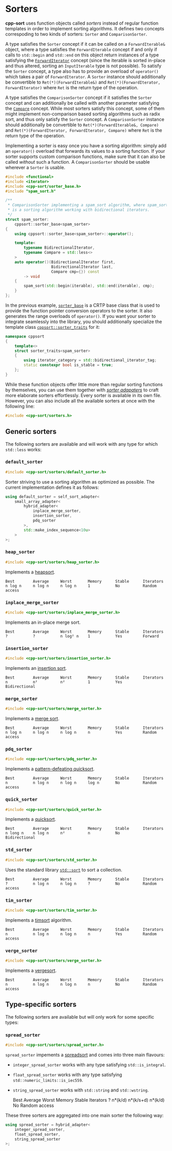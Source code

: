 # Sorters

**cpp-sort** uses function objects called *sorters* instead of regular function
templates in order to implement sorting algorithms. It defines two concepts
correspoding to two kinds of sorters: `Sorter` and `ComparisonSorter`.

A type satisfies the `Sorter` concept if it can be called on a `ForwardIterable&`
object, where a type satisfies the `ForwardIterable` concept if and only if calls
to `std::begin` and `std::end` on this object return instances of a type satisfying
the [`ForwardIterator`](http://en.cppreference.com/w/cpp/concept/ForwardIterator)
concept (since the iterable is sorted in-place and thus altered, sorting an
`InputIterable` type is not possible). To satisfy the `Sorter` concept, a type also
has to provide an overload of `operator()` which takes a pair of `ForwardIterator`.
A `Sorter` instance should additionally be convertible to `Ret(*)(ForwardIterable&)`
and `Ret(*)(ForwardIterator, ForwardIterator)` where `Ret` is the return type of
the operation.

A type satisfies the `ComparisonSorter` concept if it satisfies the `Sorter`
concept and can additionally be called with another parameter satisfying the
[`Compare`](http://en.cppreference.com/w/cpp/concept/Compare) concept. While
most sorters satisfy this concept, some of them might implement non-comparison
based sorting algorithms such as radix sort, and thus only satisfy the `Sorter`
concept. A `ComparisonSorter` instance should additionally be convertible to
`Ret(*)(ForwardIterable&, Compare)` and `Ret(*)(ForwardIterator, ForwardIterator, Compare)`
where `Ret` is the return type of the operation.

Implementing a sorter is easy once you have a sorting algorithm: simply add an
`operator()` overload that forwards its values to a sorting function. If your
sorter supports custom comparison functions, make sure that it can also be
called *without* such a function. A `ComparisonSorter` should be usable wherever
a `Sorter` is usable.

```cpp
#include <functional>
#include <iterator>
#include <cpp-sort/sorter_base.h>
#include "spam_sort.h"

/**
 * ComparisonSorter implementing a spam_sort algorithm, where spam_sort
 * is a sorting algorithm working with bidirectional iterators.
 */
struct spam_sorter:
    cppsort::sorter_base<spam_sorter>
{
    using cppsort::sorter_base<spam_sorter>::operator();

    template<
        typename BidirectionalIterator,
        typename Compare = std::less<>
    >
    auto operator()(BidirectionalIterator first,
                    BidirectionalIterator last,
                    Compare cmp={}) const
        -> void
    {
        spam_sort(std::begin(iterable), std::end(iterable), cmp);
    }
};
```

In the previous example, [`sorter_base`](sorter-base.md) is a CRTP base class that
is used to provide the function pointer conversion operators to the sorter. It also
generates the range overloads of `operator()`. If you want your sorter to integrate
seamlessly into the library, you should additionally specialize the template class
[`cppsort::sorter_traits`](sorter-traits.md) for it:

```cpp
namespace cppsort
{
    template<>
    struct sorter_traits<spam_sorter>
    {
        using iterator_category = std::bidirectional_iterator_tag;
        static constexpr bool is_stable = true;
    };
}
```

While these function objects offer little more than regular sorting functions by
themselves, you can use them together with [*sorter adapaters*](sorter-adapters.md)
to craft more elaborate sorters effortlessly. Every sorter is available in its own
file. However, you can also include all the available sorters at once with the
following line:

```cpp
#include <cpp-sort/sorters.h>
```

## Generic sorters

The following sorters are available and will work with any type for which `std::less`
works:

### `default_sorter`

```cpp
#include <cpp-sort/sorters/default_sorter.h>
```

Sorter striving to use a sorting algorithm as optimized as possible. The current
implementation defines it as follows:

```cpp
using default_sorter = self_sort_adapter<
    small_array_adapter<
        hybrid_adapter<
            inplace_merge_sorter,
            insertion_sorter,
            pdq_sorter
        >,
        std::make_index_sequence<10u>
    >
>;
```

### `heap_sorter`

```cpp
#include <cpp-sort/sorters/heap_sorter.h>
```

Implements a [heapsort](https://en.wikipedia.org/wiki/Heapsort).

    Best        Average     Worst       Memory      Stable      Iterators
    n log n     n log n     n log n     1           No          Random access

### `inplace_merge_sorter`

```cpp
#include <cpp-sort/sorters/inplace_merge_sorter.h>
```

Implements an in-place merge sort.

    Best        Average     Worst       Memory      Stable      Iterators
    ?           ?           n log² n    1           Yes         Forward

### `insertion_sorter`

```cpp
#include <cpp-sort/sorters/insertion_sorter.h>
```

Implements an [insertion sort](https://en.wikipedia.org/wiki/Insertion_sort).

    Best        Average     Worst       Memory      Stable      Iterators
    n           n²          n²          1           Yes         Bidirectional

### `merge_sorter`

```cpp
#include <cpp-sort/sorters/merge_sorter.h>
```

Implements a [merge sort](https://en.wikipedia.org/wiki/Merge_sort).

    Best        Average     Worst       Memory      Stable      Iterators
    n log n     n log n     n log n     n           Yes         Random access

### `pdq_sorter`

```cpp
#include <cpp-sort/sorters/pdq_sorter.h>
```

Implements a [pattern-defeating quicksort](https://github.com/orlp/pdqsort).


    Best        Average     Worst       Memory      Stable      Iterators
    n           n log n     n log n     log n       No          Random access

### `quick_sorter`

```cpp
#include <cpp-sort/sorters/quick_sorter.h>
```

Implements a [quicksort](https://en.wikipedia.org/wiki/Quicksort).


    Best        Average     Worst       Memory      Stable      Iterators
    n long n    n log n     n²          n           No          Bidirectional

### `std_sorter`

```cpp
#include <cpp-sort/sorters/std_sorter.h>
```

Uses the standard library [`std::sort`](http://en.cppreference.com/w/cpp/algorithm/sort)
to sort a collection.

    Best        Average     Worst       Memory      Stable      Iterators
    ?           n log n     n log n     ?           No          Random access

### `tim_sorter`

```cpp
#include <cpp-sort/sorters/tim_sorter.h>
```

Implements a [timsort](https://en.wikipedia.org/wiki/Timsort) algorithm.

    Best        Average     Worst       Memory      Stable      Iterators
    n           n log n     n log n     n           Yes         Random access

### `verge_sorter`

```cpp
#include <cpp-sort/sorters/verge_sorter.h>
```

Implements a [vergesort](https://github.com/Morwenn/vergesort).


    Best        Average     Worst       Memory      Stable      Iterators
    n           n log n     n log n     n           No          Random access

## Type-specific sorters

The following sorters are available but will only work for some specific types:

### `spread_sorter`

```cpp
#include <cpp-sort/sorters/spread_sorter.h>
```

`spread_sorter` impements a [spreadsort](https://en.wikipedia.org/wiki/Spreadsort)
and comes into three main flavours:

* `integer_spread_sorter` works with any type satisfying `std::is_integral`.
* `float_spread_sorter` works with any type satisfying `std::numeric_limits::is_iec559`.
* `string_spread_sorter` works with `std::string` and `std::wstring`.

    Best        Average     Worst       Memory      Stable      Iterators
    ?           n*(k/d)     n*(k/s+d)   n*(k/d)     No          Random access

These three sorters are aggregated into one main sorter the following way:

```cpp
using spread_sorter = hybrid_adapter<
    integer_spread_sorter,
    float_spread_sorter,
    string_spread_sorter
>;
```
